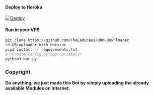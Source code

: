 

#### Deploy to Heroku

[![Deploy](https://www.herokucdn.com/deploy/button.svg)](https://www.heroku.com/deploy?template=https://github.com/Manishgupta64047/DRM-Downloader)

#### Run in your VPS
```sh
git clone https://github.com/TheCaduceus/DRM-Downloader
cd URLuploader-With-Hotstar
pip3 install -r requirements.txt
# <Create config.py appropriately>
python3 bot.py
```
### Copyright
<b>Do anything, we just made this Bot by simply uploading the already available Modules on Internet.</b>
